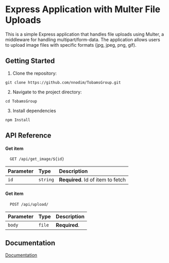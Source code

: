 
# Express Application with Multer File Uploads

This is a simple Express application that handles file uploads using Multer, a middleware for handling multipart/form-data. The application allows users to upload image files with specific formats (jpg, jpeg, png, gif).

## Getting Started

1. Clone the repository:

```console
git clone https://github.com/nnodim/TobamsGroup.git
```

2. Navigate to the project directory:

```console
cd TobamsGroup
```

3. Install dependencies

```console
npm Install
```

## API Reference

#### Get item

```http
  GET /api/get_image/${id}
```

| Parameter | Type     | Description                       |
| :-------- | :------- | :-------------------------------- |
| `id`      | `string` | **Required**. Id of item to fetch |

#### Get item

```http
  POST /api/upload/
```

| Parameter | Type     | Description                       |
| :-------- | :------- | :-------------------------------- |
| `body`      | `file` | **Required**. |

## Documentation

[Documentation](https://documenter.getpostman.com/view/24258162/2s9YsT5nor)
